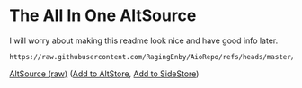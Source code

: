# The All In One AltSource
I will worry about making this readme look nice and have good info later.

```
https://raw.githubusercontent.com/RagingEnby/AioRepo/refs/heads/master/repo3.json
```

[AltSource (raw)](https://raw.githubusercontent.com/RagingEnby/AioRepo/refs/heads/master/repo3.json) 
([Add to AltStore](https://intradeus.github.io/http-protocol-redirector?r=altstore://source?url=https://raw.githubusercontent.com/RagingEnby/AioRepo/refs/heads/master/repo3.json), 
[Add to SideStore](https://intradeus.github.io/http-protocol-redirector?r=sidestore://source?url=https://raw.githubusercontent.com/RagingEnby/AioRepo/refs/heads/master/repo3.json))